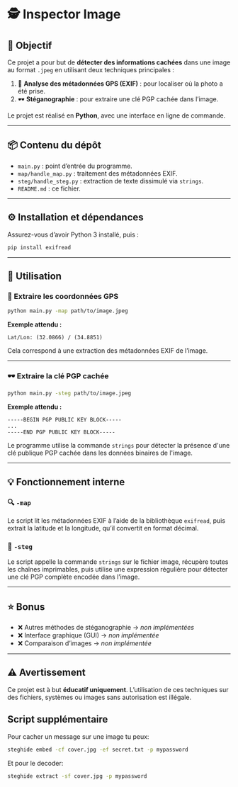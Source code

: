 # 🕵️ Inspector Image

## 🎯 Objectif

Ce projet a pour but de **détecter des informations cachées** dans une image au format `.jpeg` en utilisant deux techniques principales :

1. 📍 **Analyse des métadonnées GPS (EXIF)** : pour localiser où la photo a été prise.
2. 🕶️ **Stéganographie** : pour extraire une clé PGP cachée dans l’image.

Le projet est réalisé en **Python**, avec une interface en ligne de commande.

---

## 📦 Contenu du dépôt

- `main.py` : point d’entrée du programme.
- `map/handle_map.py` : traitement des métadonnées EXIF.
- `steg/handle_steg.py` : extraction de texte dissimulé via `strings`.
- `README.md` : ce fichier.

---

## ⚙️ Installation et dépendances

Assurez-vous d’avoir Python 3 installé, puis :

```bash
pip install exifread
````

---

## 🚀 Utilisation

### 📍 Extraire les coordonnées GPS

```bash
python main.py -map path/to/image.jpeg
```

**Exemple attendu :**

```
Lat/Lon: (32.0866) / (34.8851)
```

Cela correspond à une extraction des métadonnées EXIF de l’image.

---

### 🕶️ Extraire la clé PGP cachée

```bash
python main.py -steg path/to/image.jpeg
```

**Exemple attendu :**

```
-----BEGIN PGP PUBLIC KEY BLOCK-----
...
-----END PGP PUBLIC KEY BLOCK-----
```

Le programme utilise la commande `strings` pour détecter la présence d'une clé publique PGP cachée dans les données binaires de l'image.

---

## 💡 Fonctionnement interne

### 🔍 `-map`

Le script lit les métadonnées EXIF à l’aide de la bibliothèque `exifread`, puis extrait la latitude et la longitude, qu’il convertit en format décimal.

### 🧬 `-steg`

Le script appelle la commande `strings` sur le fichier image, récupère toutes les chaînes imprimables, puis utilise une expression régulière pour détecter une clé PGP complète encodée dans l’image.

---

## ⭐ Bonus

* ❌ Autres méthodes de stéganographie → *non implémentées*
* ❌ Interface graphique (GUI) → *non implémentée*
* ❌ Comparaison d’images → *non implémentée*

---

## ⚠️ Avertissement

Ce projet est à but **éducatif uniquement**.
L’utilisation de ces techniques sur des fichiers, systèmes ou images sans autorisation est illégale.

## Script supplémentaire

Pour cacher un message sur une image tu peux:
```bash
steghide embed -cf cover.jpg -ef secret.txt -p mypassword
```
Et pour le decoder:

```bash
steghide extract -sf cover.jpg -p mypassword
```
